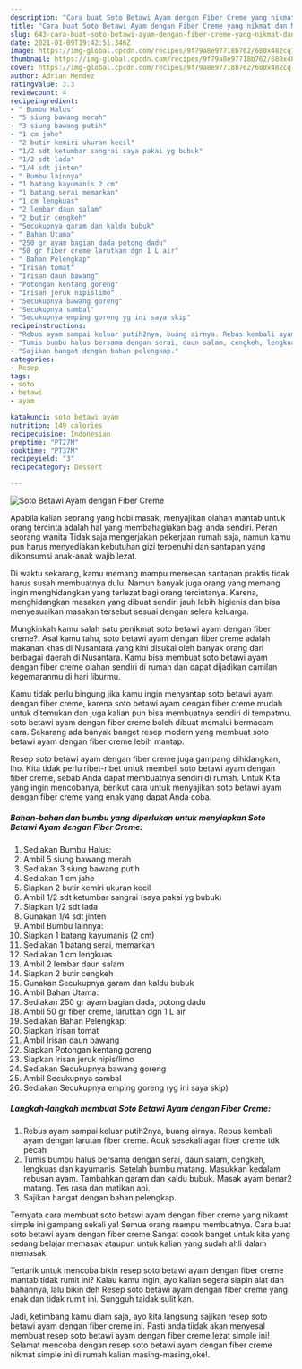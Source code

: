 ```yaml
---
description: "Cara buat Soto Betawi Ayam dengan Fiber Creme yang nikmat dan Mudah Dibuat"
title: "Cara buat Soto Betawi Ayam dengan Fiber Creme yang nikmat dan Mudah Dibuat"
slug: 643-cara-buat-soto-betawi-ayam-dengan-fiber-creme-yang-nikmat-dan-mudah-dibuat
date: 2021-01-09T19:42:51.346Z
image: https://img-global.cpcdn.com/recipes/9f79a8e97718b762/680x482cq70/soto-betawi-ayam-dengan-fiber-creme-foto-resep-utama.jpg
thumbnail: https://img-global.cpcdn.com/recipes/9f79a8e97718b762/680x482cq70/soto-betawi-ayam-dengan-fiber-creme-foto-resep-utama.jpg
cover: https://img-global.cpcdn.com/recipes/9f79a8e97718b762/680x482cq70/soto-betawi-ayam-dengan-fiber-creme-foto-resep-utama.jpg
author: Adrian Mendez
ratingvalue: 3.3
reviewcount: 4
recipeingredient:
- " Bumbu Halus"
- "5 siung bawang merah"
- "3 siung bawang putih"
- "1 cm jahe"
- "2 butir kemiri ukuran kecil"
- "1/2 sdt ketumbar sangrai saya pakai yg bubuk"
- "1/2 sdt lada"
- "1/4 sdt jinten"
- " Bumbu lainnya"
- "1 batang kayumanis 2 cm"
- "1 batang serai memarkan"
- "1 cm lengkuas"
- "2 lembar daun salam"
- "2 butir cengkeh"
- "Secukupnya garam dan kaldu bubuk"
- " Bahan Utama"
- "250 gr ayam bagian dada potong dadu"
- "50 gr fiber creme larutkan dgn 1 L air"
- " Bahan Pelengkap"
- "Irisan tomat"
- "Irisan daun bawang"
- "Potongan kentang goreng"
- "Irisan jeruk nipislimo"
- "Secukupnya bawang goreng"
- "Secukupnya sambal"
- "Secukupnya emping goreng yg ini saya skip"
recipeinstructions:
- "Rebus ayam sampai keluar putih2nya, buang airnya. Rebus kembali ayam dengan larutan fiber creme. Aduk sesekali agar fiber creme tdk pecah"
- "Tumis bumbu halus bersama dengan serai, daun salam, cengkeh, lengkuas dan kayumanis. Setelah bumbu matang. Masukkan kedalam rebusan ayam. Tambahkan garam dan kaldu bubuk. Masak ayam benar2 matang. Tes rasa dan matikan api."
- "Sajikan hangat dengan bahan pelengkap."
categories:
- Resep
tags:
- soto
- betawi
- ayam

katakunci: soto betawi ayam 
nutrition: 149 calories
recipecuisine: Indonesian
preptime: "PT27M"
cooktime: "PT37M"
recipeyield: "3"
recipecategory: Dessert

---
```



![Soto Betawi Ayam dengan Fiber Creme](https://img-global.cpcdn.com/recipes/9f79a8e97718b762/680x482cq70/soto-betawi-ayam-dengan-fiber-creme-foto-resep-utama.jpg)

Apabila kalian seorang yang hobi masak, menyajikan olahan mantab untuk orang tercinta adalah hal yang membahagiakan bagi anda sendiri. Peran seorang  wanita Tidak saja mengerjakan pekerjaan rumah saja, namun kamu pun harus menyediakan kebutuhan gizi terpenuhi dan santapan yang dikonsumsi anak-anak wajib lezat.

Di waktu  sekarang, kamu memang mampu memesan santapan praktis tidak harus susah membuatnya dulu. Namun banyak juga orang yang memang ingin menghidangkan yang terlezat bagi orang tercintanya. Karena, menghidangkan masakan yang dibuat sendiri jauh lebih higienis dan bisa menyesuaikan masakan tersebut sesuai dengan selera keluarga. 



Mungkinkah kamu salah satu penikmat soto betawi ayam dengan fiber creme?. Asal kamu tahu, soto betawi ayam dengan fiber creme adalah makanan khas di Nusantara yang kini disukai oleh banyak orang dari berbagai daerah di Nusantara. Kamu bisa membuat soto betawi ayam dengan fiber creme olahan sendiri di rumah dan dapat dijadikan camilan kegemaranmu di hari liburmu.

Kamu tidak perlu bingung jika kamu ingin menyantap soto betawi ayam dengan fiber creme, karena soto betawi ayam dengan fiber creme mudah untuk ditemukan dan juga kalian pun bisa membuatnya sendiri di tempatmu. soto betawi ayam dengan fiber creme boleh dibuat memalui bermacam cara. Sekarang ada banyak banget resep modern yang membuat soto betawi ayam dengan fiber creme lebih mantap.

Resep soto betawi ayam dengan fiber creme juga gampang dihidangkan, lho. Kita tidak perlu ribet-ribet untuk membeli soto betawi ayam dengan fiber creme, sebab Anda dapat membuatnya sendiri di rumah. Untuk Kita yang ingin mencobanya, berikut cara untuk menyajikan soto betawi ayam dengan fiber creme yang enak yang dapat Anda coba.

<!--inarticleads1-->

##### Bahan-bahan dan bumbu yang diperlukan untuk menyiapkan Soto Betawi Ayam dengan Fiber Creme:

1. Sediakan  Bumbu Halus:
1. Ambil 5 siung bawang merah
1. Sediakan 3 siung bawang putih
1. Sediakan 1 cm jahe
1. Siapkan 2 butir kemiri ukuran kecil
1. Ambil 1/2 sdt ketumbar sangrai (saya pakai yg bubuk)
1. Siapkan 1/2 sdt lada
1. Gunakan 1/4 sdt jinten
1. Ambil  Bumbu lainnya:
1. Siapkan 1 batang kayumanis (2 cm)
1. Sediakan 1 batang serai, memarkan
1. Sediakan 1 cm lengkuas
1. Ambil 2 lembar daun salam
1. Siapkan 2 butir cengkeh
1. Gunakan Secukupnya garam dan kaldu bubuk
1. Ambil  Bahan Utama:
1. Sediakan 250 gr ayam bagian dada, potong dadu
1. Ambil 50 gr fiber creme, larutkan dgn 1 L air
1. Sediakan  Bahan Pelengkap:
1. Siapkan Irisan tomat
1. Ambil Irisan daun bawang
1. Siapkan Potongan kentang goreng
1. Siapkan Irisan jeruk nipis/limo
1. Sediakan Secukupnya bawang goreng
1. Ambil Secukupnya sambal
1. Sediakan Secukupnya emping goreng (yg ini saya skip)




<!--inarticleads2-->

##### Langkah-langkah membuat Soto Betawi Ayam dengan Fiber Creme:

1. Rebus ayam sampai keluar putih2nya, buang airnya. Rebus kembali ayam dengan larutan fiber creme. Aduk sesekali agar fiber creme tdk pecah
1. Tumis bumbu halus bersama dengan serai, daun salam, cengkeh, lengkuas dan kayumanis. Setelah bumbu matang. Masukkan kedalam rebusan ayam. Tambahkan garam dan kaldu bubuk. Masak ayam benar2 matang. Tes rasa dan matikan api.
1. Sajikan hangat dengan bahan pelengkap.




Ternyata cara membuat soto betawi ayam dengan fiber creme yang nikamt simple ini gampang sekali ya! Semua orang mampu membuatnya. Cara buat soto betawi ayam dengan fiber creme Sangat cocok banget untuk kita yang sedang belajar memasak ataupun untuk kalian yang sudah ahli dalam memasak.

Tertarik untuk mencoba bikin resep soto betawi ayam dengan fiber creme mantab tidak rumit ini? Kalau kamu ingin, ayo kalian segera siapin alat dan bahannya, lalu bikin deh Resep soto betawi ayam dengan fiber creme yang enak dan tidak rumit ini. Sungguh taidak sulit kan. 

Jadi, ketimbang kamu diam saja, ayo kita langsung sajikan resep soto betawi ayam dengan fiber creme ini. Pasti anda tiidak akan menyesal membuat resep soto betawi ayam dengan fiber creme lezat simple ini! Selamat mencoba dengan resep soto betawi ayam dengan fiber creme nikmat simple ini di rumah kalian masing-masing,oke!.

